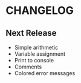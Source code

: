 # CHANGELOG

## Next Release

- Simple arithmetic
- Variable assignment
- Print to console
- Comments
- Colored error messages
